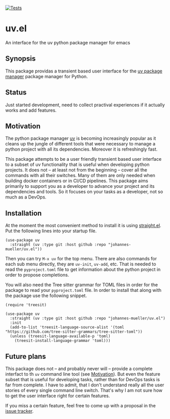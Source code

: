 [![Tests](https://github.com/johannes-mueller/uv.el/actions/workflows/test.yml/badge.svg)](https://github.com/johannes-mueller/uv.el/actions/workflows/test.yml)

# uv.el

An interface for the uv python package manager for emacs


## Synopsis

This package providas a transient based user interface for the [uv package
manager](https://github.com/astral-sh/uv) package manager for Python.


## Status

Just started development, need to collect practival experiences if it actually
works and add features.


## Motivation

The python package manager [uv](https://docs.astral.sh/uv/) is becoming
increasingly popular as it cleans up the jungle of different tools that were
necessary to manage a python project with all its dependencies.  Moreover it is
refreshingly fast.

This package attempts to be a user friendly transient based user interface to a
subset of uv functionality that is useful when developing python projects.  It
does not – at least not from the beginning – cover all the commands with all
their switches.  Many of them are only needed when building docker containers
or in CI/CD pipelines.  This package aims primarily to support you as a
developer to advance your project and its dependencies and tools.  So it
focuses on your tasks as a developer, not so much as a DevOps.


## Installation

At the moment the most convenient method to install it is using
[straight.el](https://github.com/raxod502/straight.el). Put the following lines
into your startup file.

```elisp
(use-package uv
  :straight (uv :type git :host github :repo "johannes-mueller/uv.el"))
```

Then you can try `M-x uv` for the top menu. There are also commands for each
sub menu directly, they are `uv-init`, `uv-add`, etc.  That is needed to read
the `pyproject.toml` file to get information about the python project in order
to propose completions.

You will also need the Tree sitter grammar for TOML files in order for the
package to read your `pyproject.toml` file. In order to install that along with
the package use the following snippet.

```elisp
(require 'treesit)

(use-package uv
  :straight (uv :type git :host github :repo "johannes-mueller/uv.el")
  :init
  (add-to-list 'treesit-language-source-alist '(toml "https://github.com/tree-sitter-grammars/tree-sitter-toml"))
  (unless (treesit-language-available-p 'toml)
    (treesit-install-language-grammar 'toml)))
```



## Future plans

This package does not – and probably never will – provide a complete interfact
to th `uv` command line tool (see [Motivation](#motivation)).  But even the
feature subset that is useful for developing tasks, rather than for DevOps
tasks is far from complete.  I have to admit, that I don't understand really
all the user stories of every single command line switch.  That's why I am not
sure how to get the user interface right for certain features.

If you miss a certain feature, feel free to come up with a proposal in the
[issue tracker](https://github.com/johannes-mueller/uv.el/issues).
